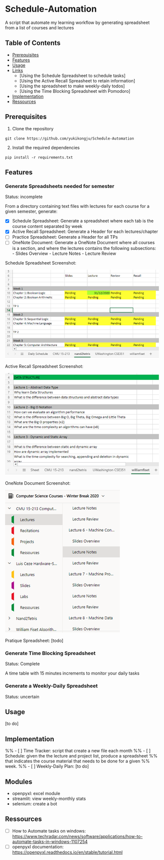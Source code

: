 # Schedule-Automation

A script that automate my learning workflow by generating spreadsheet from
a list of courses and lectures

## Table of Contents

* [Prerequisites](#prerequisites)
* [Features](#features)
* [Usage](#usage)
* [Links](#links)
	* [Using the Schedule Spreadsheet to schedule tasks]
	* [Using the Active Recall Spreasheet to retain information]
	* [Using the spreadsheet to make weekly-daily todos]
	* [Using the Time Blocking Spreadsheet with Pomodoro]
* [Implementation](#implementation)
* [Ressources](#ressources)

## Prerequisites

1. Clone the repository

`` git clone https://github.com/yukikongju/Schedule-Automation ``

2. Install the required dependencies

`` pip install -r requirements.txt ``

## Features

### Generate Spreadsheets needed for semester

Status: incomplete

From a directory containing text files with lectures for each course for
a given semester, generate:

- [x] Schedule Spreadsheet: Generate a spreadsheet where each tab is the course
	  content separated by week
- [x] Active Recall Spreadsheet: Generate a Header for each lectures/chapter
- [ ] Practice Spreadsheet: Generate a Header for all TPs
- [ ] OneNote Document: Generate a OneNote Document where all courses is
	  a section, and where the lectures contains the following subsections:
	  - Slides Overview
	  - Lecture Notes
	  - Lecture Review

Schedule Spreadsheet Screenshot:

![Schedule](screenshots/schedule_v1.png)

Active Recall Spreadsheet Screenshot:

![Active Recall](screenshots/active_recall_v1.png)

OneNote Document Screenshot:

![OneNote Document](screenshots/onenote_v1.png)

Pratique Spreadsheet:
[todo]

### Generate Time Blocking Spreadsheet

Status: Complete

A time table with 15 minutes increments to monitor your daily tasks

### Generate a Weekly-Daily Spreadsheet

Status: uncertain


## Usage

[to do]

## Implementation

%% - [ ] Time Tracker: script that create a new file each month
%% - [ ] Schedule: given the the lecture and project list, produce a spreadsheet
%%       that indicates the course material that needs to be done for a given
%%       week.
%% - [ ] Weekly-Daily Plan: [to do]


## Modules

* openpyxl: excel module
* streamlit: view weekly-monthly stats
* selenium: create a bot

## Ressources

- [ ] How to Automate tasks on windows: https://www.techradar.com/news/software/applications/how-to-automate-tasks-in-windows-1107254
- [ ] openpyxl documentation: https://openpyxl.readthedocs.io/en/stable/tutorial.html
